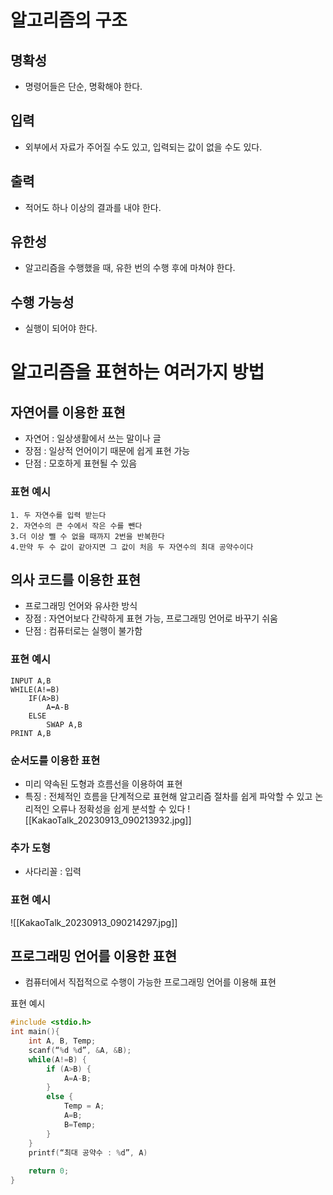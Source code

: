 # 알고리즘의 구조

## 명확성
* 명령어들은 단순, 명확해야 한다.

## 입력
* 외부에서 자료가 주어질 수도 있고, 입력되는 값이 없을 수도 있다.

## 출력
* 적어도 하나 이상의 결과를 내야 한다.

## 유한성
* 알고리즘을 수행했을 때, 유한 번의 수행 후에 마쳐야 한다.

## 수행 가능성
* 실행이 되어야 한다.

# 알고리즘을 표현하는 여러가지 방법

## 자연어를 이용한 표현
* 자연어 : 일상생활에서 쓰는 말이나 글
* 장점 : 일상적 언어이기 때문에 쉽게 표현 가능
* 단점 : 모호하게 표현될 수 있음

### 표현 예시
	1. 두 자연수를 입력 받는다
	2. 자연수의 큰 수에서 작은 수를 뺀다
	3.더 이상 뺄 수 없을 때까지 2번을 반복한다
	4.만약 두 수 값이 같아지면 그 값이 처음 두 자연수의 최대 공약수이다


## 의사 코드를 이용한 표현
* 프로그래밍 언어와 유사한 방식
* 장점 : 자연어보다 간략하게 표현 가능, 프로그래밍 언어로 바꾸기 쉬움
* 단점 : 컴퓨터로는 실행이 불가함

### 표현 예시
```
INPUT A,B
WHILE(A!=B)
    IF(A>B)
        A⬅️A-B
    ELSE
        SWAP A,B
PRINT A,B
```

### 순서도를 이용한 표현
* 미리 약속된 도형과 흐름선을 이용하여 표현
* 특징 : 전체적인 흐름을 단계적으로 표현해 알고리즘 절차를 쉽게 파악할 수 있고 논리적인 오류나 정확성을 쉽게 분석할 수 있다
![[KakaoTalk_20230913_090213932.jpg]]

### 추가 도형
* 사다리꼴 : 입력

### 표현 예시

![[KakaoTalk_20230913_090214297.jpg]]

## 프로그래밍 언어를 이용한 표현
* 컴퓨터에서 직접적으로 수행이 가능한 프로그래밍 언어를 이용해 표현

표현 예시
```c
#include <stdio.h>
int main(){
    int A, B, Temp;
    scanf(“%d %d”, &A, &B);
    while(A!=B) {
        if (A>B) {
            A=A-B;
        }
        else {
            Temp = A;
	        A=B;
            B=Temp;
        }
    }
    printf(“최대 공약수 : %d”, A)
    
    return 0;
}
```
